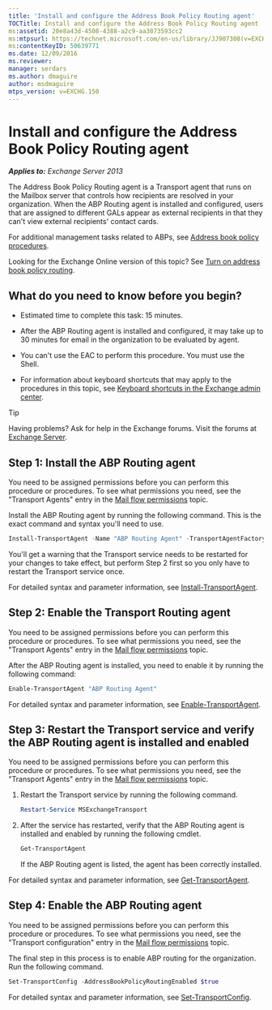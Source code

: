 ```yaml
---
title: 'Install and configure the Address Book Policy Routing agent'
TOCTitle: Install and configure the Address Book Policy Routing agent
ms:assetid: 20e8a43d-4508-4388-a2c9-aa3073593cc2
ms:mtpsurl: https://technet.microsoft.com/en-us/library/JJ907308(v=EXCHG.150)
ms:contentKeyID: 50639771
ms.date: 12/09/2016
ms.reviewer: 
manager: serdars
ms.author: dmaguire
author: msdmaguire
mtps_version: v=EXCHG.150
---
```


# Install and configure the Address Book Policy Routing agent

_**Applies to:** Exchange Server 2013_

The Address Book Policy Routing agent is a Transport agent that runs on the Mailbox server that controls how recipients are resolved in your organization. When the ABP Routing agent is installed and configured, users that are assigned to different GALs appear as external recipients in that they can't view external recipients' contact cards.

For additional management tasks related to ABPs, see [Address book policy procedures](address-book-policy-procedures-exchange-2013-help.md).

Looking for the Exchange Online version of this topic? See [Turn on address book policy routing](https://technet.microsoft.com/en-us/library/jj891095\(v=exchg.150\)).

## What do you need to know before you begin?

- Estimated time to complete this task: 15 minutes.

- After the ABP Routing agent is installed and configured, it may take up to 30 minutes for email in the organization to be evaluated by agent.

- You can't use the EAC to perform this procedure. You must use the Shell.

- For information about keyboard shortcuts that may apply to the procedures in this topic, see [Keyboard shortcuts in the Exchange admin center](keyboard-shortcuts-in-the-exchange-admin-center-2013-help.md).

> [!TIP]
> Having problems? Ask for help in the Exchange forums. Visit the forums at [Exchange Server](https://go.microsoft.com/fwlink/p/?linkid=60612).

## Step 1: Install the ABP Routing agent

You need to be assigned permissions before you can perform this procedure or procedures. To see what permissions you need, see the "Transport Agents" entry in the [Mail flow permissions](mail-flow-permissions-exchange-2013-help.md) topic.

Install the ABP Routing agent by running the following command. This is the exact command and syntax you'll need to use.

```powershell
Install-TransportAgent -Name "ABP Routing Agent" -TransportAgentFactory "Microsoft.Exchange.Transport.Agent.AddressBookPolicyRoutingAgent.AddressBookPolicyRoutingAgentFactory" -AssemblyPath $env:ExchangeInstallPath\TransportRoles\agents\AddressBookPolicyRoutingAgent\Microsoft.Exchange.Transport.Agent.AddressBookPolicyRoutingAgent.dll
```

You'll get a warning that the Transport service needs to be restarted for your changes to take effect, but perform Step 2 first so you only have to restart the Transport service once.

For detailed syntax and parameter information, see [Install-TransportAgent](https://technet.microsoft.com/en-us/library/aa997998\(v=exchg.150\)).

## Step 2: Enable the Transport Routing agent

You need to be assigned permissions before you can perform this procedure or procedures. To see what permissions you need, see the "Transport Agents" entry in the [Mail flow permissions](mail-flow-permissions-exchange-2013-help.md) topic.

After the ABP Routing agent is installed, you need to enable it by running the following command:

```powershell
Enable-TransportAgent "ABP Routing Agent"
```

For detailed syntax and parameter information, see [Enable-TransportAgent](https://technet.microsoft.com/en-us/library/bb124921\(v=exchg.150\)).

## Step 3: Restart the Transport service and verify the ABP Routing agent is installed and enabled

You need to be assigned permissions before you can perform this procedure or procedures. To see what permissions you need, see the "Transport Agents" entry in the [Mail flow permissions](mail-flow-permissions-exchange-2013-help.md) topic.

1. Restart the Transport service by running the following command.

    ```powershell
    Restart-Service MSExchangeTransport
    ```

2. After the service has restarted, verify that the ABP Routing agent is installed and enabled by running the following cmdlet.

    ```powershell
    Get-TransportAgent
    ```

    If the ABP Routing agent is listed, the agent has been correctly installed.

For detailed syntax and parameter information, see [Get-TransportAgent](https://technet.microsoft.com/en-us/library/bb123536\(v=exchg.150\)).

## Step 4: Enable the ABP Routing agent

You need to be assigned permissions before you can perform this procedure or procedures. To see what permissions you need, see the "Transport configuration" entry in the [Mail flow permissions](mail-flow-permissions-exchange-2013-help.md) topic.

The final step in this process is to enable ABP routing for the organization. Run the following command.

```powershell
Set-TransportConfig -AddressBookPolicyRoutingEnabled $true
```

For detailed syntax and parameter information, see [Set-TransportConfig](https://technet.microsoft.com/en-us/library/bb124151\(v=exchg.150\)).
